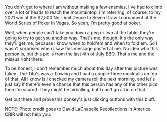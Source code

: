 You don't get to where I am without making a few enemies. I've had to climb over a lot of heads to reach the mountaintop. I'm referring, of course, to my 2021 win at the $2,500 No-Limit Deuce to Seven Draw Tournament at the World Series of Poker in Vegas. So yeah, I'm pretty good at poker.

Well, when people can't take you down a peg or two at the table, they're going to try to get you another way. That's me, though. It's the only way they'll get me, because I know when to hold'em and when to fold'em. So I wasn't surprised when I saw this message posted at me. No idea who this person is, but this pic is from the last 4th of July BBQ. That's me and the missus right there.

To be honest, I don't remember much about this day after this picture was taken. The Tito's was a-flowing and I had a couple-three mocktails on top of that. All I know is I checked my camera roll the next morning, and let's just say if there's even a chance that this person has any of the other pics then I'm scared. They might be airballing, but I can't go all in on that.

Get out there and prove this donkey's just clicking buttons with this bluff.

NOTE: Photo credit goes to David LaChapelle Recollections in America. CBIR will not help you.

